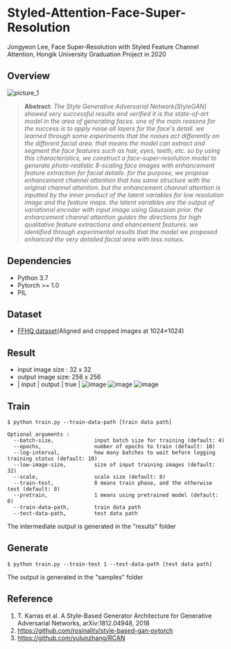 # Styled-Attention-Face-Super-Resolution
Jongyeon Lee, Face Super-Resolution with Styled Feature Channel Attention, Hongik University Graduation Project in 2020 
## Overview
![picture_1](https://user-images.githubusercontent.com/36150943/82112414-ad2ce080-9787-11ea-8b7c-b99b84fa21ea.png)

> __Abstract__: _The Style Generative Adversarial Network(StyleGAN) showed very successful results and verified it is the state-of-art model in the area of generating faces. one of the main reasons for the success is to apply noise all layers for the face's detail. we learned through some experiments that the noises act differently on the different facial area. that means the model can extract and segment the face features such as hair, eyes, teeth, etc. so by using this characteristics, we construct a face-super-resolution model to generate photo-realistic 8-scaling face images with enhancement feature extraction for facial details. for the purpose, we propose enhancement channel attention that has same structure with the original channel attention. but the enhancement channel attention is inputted by the inner product of the latent variables for low resolution image and the feature maps. the latent variables are the output of variational encoder with input image using Gaussian prior. the enhancement channel attention guides the directions for high qualitative feature extractions and ehancement features. we identified through experimental results that the model we proposed enhanced the very detailed facial area with less noises._

## Dependencies
* Python 3.7
* Pytorch >= 1.0
* PIL

## Dataset
* [FFHQ dataset](https://github.com/NVlabs/ffhq-dataset)(Aligned and cropped images at 1024×1024)

## Result
* input image size : 32 x 32
* output image size: 256 x 256
* | input | output | true |
![image](https://user-images.githubusercontent.com/36150943/83629305-d0072380-a5d4-11ea-8119-7dea664afc86.png)
![image](https://user-images.githubusercontent.com/36150943/83629380-f2993c80-a5d4-11ea-9c46-3a1df3abffac.png)
![image](https://user-images.githubusercontent.com/36150943/83629445-0fce0b00-a5d5-11ea-8877-05055480c042.png)




## Train
```
$ python train.py --train-data-path [train data path]

Optional arguments :
  --batch-size,             input batch size for training (default: 4)
  --epochs,                 number of epochs to train (default: 10)
  --log-interval,           how many batches to wait before logging training status (default: 10)
  --low-image-size,         size of input training images (default: 32)
  --scale,                  scale size (default: 8)
  --train-test,             0 means train phase, and the otherwise test (default: 0)
  --pretrain,               1 means using pretrained model (default: 0)
  --train-data-path,        train data path
  --test-data-path,         test data path
```
The intermediate output is generated in the "results" folder

## Generate
```
$ python train.py --train-test 1 --test-data-path [test data path]
```
The output is generated in the "samples" folder

## Reference
1. T. Karras et al. A Style-Based Generator Architecture for Generative Adversarial Networks, arXiv:1812.04948, 2018
2. https://github.com/rosinality/style-based-gan-pytorch
3. https://github.com/yulunzhang/RCAN
